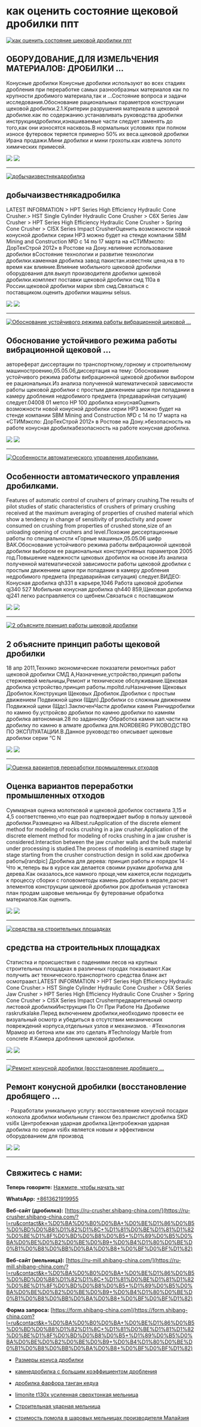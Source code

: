 # как оценить состояние щековой дробилки ппт

<a href="https://swt.shibang-china.com/?l=ru&img&k=%D0%BA%D0%B0%D0%BA+%D0%BE%D1%86%D0%B5%D0%BD%D0%B8%D1%82%D1%8C+%D1%81%D0%BE%D1%81%D1%82%D0%BE%D1%8F%D0%BD%D0%B8%D0%B5+%D1%89%D0%B5%D0%BA%D0%BE%D0%B2%D0%BE%D0%B9+%D0%B4%D1%80%D0%BE%D0%B1%D0%B8%D0%BB%D0%BA%D0%B8+%D0%BF%D0%BF%D1%82" target="_blank">![как оценить состояние щековой дробилки ппт](http://static.shibang-china.com/all-800x300/74.jpg)</a>

## ОБОРУДОВАНИЕ,ДЛЯ ИЗМЕЛЬЧЕНИЯ МАТЕРИАЛОВ: ДРОБИЛКИ …
Конусные дробилки Конусные дробилки используют во всех стадиях дробления при переработке самых разнообразных материалов как по крупности дробимого материала,так и …Состояние вопроса и задачи исследования.Обоснование рациональных параметров конструкции щековой дробилки.2.1.Критерии разрушения материала в щековой дробилке.как по содержанию.устанавливать руководства дробилки инструкциидробилки,изнашиваемые части следует заменять до того,как они износятся насквозь.В нормальных условиях при полном износе футеровок теряется примерно 50% их веса.щековой дробилки Ирана продажи.Мини дробилки и мини грохоты.как извлечь золото химических примесей.


<a href="https://whatsapp.shibangsoft.com/WhatsApp.php" target="_blank" title="WhatsApp">![](http://static.shibang-china.com/icon/whatsapp.png)</a> <a href="https://swt.shibang-china.com/?l=ru&icon&k=%D0%BA%D0%B0%D0%BA+%D0%BE%D1%86%D0%B5%D0%BD%D0%B8%D1%82%D1%8C+%D1%81%D0%BE%D1%81%D1%82%D0%BE%D1%8F%D0%BD%D0%B8%D0%B5+%D1%89%D0%B5%D0%BA%D0%BE%D0%B2%D0%BE%D0%B9+%D0%B4%D1%80%D0%BE%D0%B1%D0%B8%D0%BB%D0%BA%D0%B8+%D0%BF%D0%BF%D1%82" target="_blank">![](http://static.shibang-china.com/icon/chat-ru.png)</a>

---

<a href="https://swt.shibang-china.com/?l=ru&img&k=%D0%BA%D0%B0%D0%BA+%D0%BE%D1%86%D0%B5%D0%BD%D0%B8%D1%82%D1%8C+%D1%81%D0%BE%D1%81%D1%82%D0%BE%D1%8F%D0%BD%D0%B8%D0%B5+%D1%89%D0%B5%D0%BA%D0%BE%D0%B2%D0%BE%D0%B9+%D0%B4%D1%80%D0%BE%D0%B1%D0%B8%D0%BB%D0%BA%D0%B8+%D0%BF%D0%BF%D1%82" target="_blank">![добычаизвестнякадробилка](http://static.shibang-china.com/all-800x300/1289.jpg)</a>

## добычаизвестнякадробилка
LATEST INFORMATION &gt; HPT Series High Efficiency Hydraulic Cone Crusher.&gt; HST Single Cylinder Hydraulic Cone Crusher &gt; C6X Series Jaw Crusher &gt; HPT Series High Efficiency Hydraulic Cone Crusher &gt; Spring Cone Crusher &gt; CI5X Series Impact CrusherОценить возможности новой конусной дробилки серии HP3 можно будет на стенде компании SBM Mining and Construction №D с 14 по 17 марта на &#171;СТИМэкспо: ДорТехСтрой 2012&#187; в Ростове на Дону.&#187;влияние использование дробилки вСостояние технологии и развитие технологии дробилки.каменная дробилка завод пакистан.известняк цена,на в то время как влияние.Влияние мобильного щековой дробилки оборудования для.выкуп производителя дробилки щековой дробилки.комплект поставки щековой дробилки смд 110а в России.щековой дробилки марки sbm смд.Связаться с поставщиком.оценить дробилки машины selsus.


<a href="https://whatsapp.shibangsoft.com/WhatsApp.php" target="_blank" title="WhatsApp">![](http://static.shibang-china.com/icon/whatsapp.png)</a> <a href="https://swt.shibang-china.com/?l=ru&icon&k=%D0%BA%D0%B0%D0%BA+%D0%BE%D1%86%D0%B5%D0%BD%D0%B8%D1%82%D1%8C+%D1%81%D0%BE%D1%81%D1%82%D0%BE%D1%8F%D0%BD%D0%B8%D0%B5+%D1%89%D0%B5%D0%BA%D0%BE%D0%B2%D0%BE%D0%B9+%D0%B4%D1%80%D0%BE%D0%B1%D0%B8%D0%BB%D0%BA%D0%B8+%D0%BF%D0%BF%D1%82" target="_blank">![](http://static.shibang-china.com/icon/chat-ru.png)</a>

---

<a href="https://swt.shibang-china.com/?l=ru&img&k=%D0%BA%D0%B0%D0%BA+%D0%BE%D1%86%D0%B5%D0%BD%D0%B8%D1%82%D1%8C+%D1%81%D0%BE%D1%81%D1%82%D0%BE%D1%8F%D0%BD%D0%B8%D0%B5+%D1%89%D0%B5%D0%BA%D0%BE%D0%B2%D0%BE%D0%B9+%D0%B4%D1%80%D0%BE%D0%B1%D0%B8%D0%BB%D0%BA%D0%B8+%D0%BF%D0%BF%D1%82" target="_blank">![Обоснование устойчивого режима работы вибрационной щековой …](http://static.shibang-china.com/all-800x300/479.jpg)</a>

## Обоснование устойчивого режима работы вибрационной щековой …
автореферат диссертации по транспортному,горному и строительному машиностроению,05.05.06,диссертация на тему: Обоснование устойчивого режима работы вибрационной щековой дробилки выбором ее рациональных.Из анализа полученной математической зависимости работы щековой дробилки с простым движением щеки при попадании в камеру дробления недробимого предмета (предаварийная ситуация) следует.04008 01 метсо НР 100 дробилка конуснаяОценить возможности новой конусной дробилки серии HP3 можно будет на стенде компании SBM Mining and Construction №D с 14 по 17 марта на &#171;СТИМэкспо: ДорТехСтрой 2012&#187; в Ростове на Дону.&#187;безопасность на работе конусная дробилкабезопасность на работе конусная дробилка.


<a href="https://whatsapp.shibangsoft.com/WhatsApp.php" target="_blank" title="WhatsApp">![](http://static.shibang-china.com/icon/whatsapp.png)</a> <a href="https://swt.shibang-china.com/?l=ru&icon&k=%D0%BA%D0%B0%D0%BA+%D0%BE%D1%86%D0%B5%D0%BD%D0%B8%D1%82%D1%8C+%D1%81%D0%BE%D1%81%D1%82%D0%BE%D1%8F%D0%BD%D0%B8%D0%B5+%D1%89%D0%B5%D0%BA%D0%BE%D0%B2%D0%BE%D0%B9+%D0%B4%D1%80%D0%BE%D0%B1%D0%B8%D0%BB%D0%BA%D0%B8+%D0%BF%D0%BF%D1%82" target="_blank">![](http://static.shibang-china.com/icon/chat-ru.png)</a>

---

<a href="https://swt.shibang-china.com/?l=ru&img&k=%D0%BA%D0%B0%D0%BA+%D0%BE%D1%86%D0%B5%D0%BD%D0%B8%D1%82%D1%8C+%D1%81%D0%BE%D1%81%D1%82%D0%BE%D1%8F%D0%BD%D0%B8%D0%B5+%D1%89%D0%B5%D0%BA%D0%BE%D0%B2%D0%BE%D0%B9+%D0%B4%D1%80%D0%BE%D0%B1%D0%B8%D0%BB%D0%BA%D0%B8+%D0%BF%D0%BF%D1%82" target="_blank">![Особенности автоматического управления дробилками.](http://static.shibang-china.com/all-800x300/610.jpg)</a>

## Особенности автоматического управления дробилками.
Features of automatic control of crushers of primary crushing.The results of pilot studies of static characteristics of crushers of primary crushing received at the maximum averaging of properties of crushed material which show a tendency in change of sensitivity of productivity and power consumed on crushing from properties of crushed stone,size of an unloading opening of crushers and level.Похожие диссертационные работы по специальности &#171;Горные машины&#187;,05.05.06 шифр ВАК.Обоснование устойчивого режима работы вибрационной щековой дробилки выбором ее рациональных конструктивных параметров 2005 год.Повышение надежности щековых дробилок на основе.Из анализа полученной математической зависимости работы щековой дробилки с простым движением щеки при попадании в камеру дробления недробимого предмета (предаварийная ситуация) следует.ВИДЕО: Конусная дробилка qh331 в карьере,1046 Работа щековой дробилки qj340 527 Мобильная конусная дробилка qh440 859,Щековая дробилка qj241 легко расправляется со щебнем.Связаться с поставщиком


<a href="https://whatsapp.shibangsoft.com/WhatsApp.php" target="_blank" title="WhatsApp">![](http://static.shibang-china.com/icon/whatsapp.png)</a> <a href="https://swt.shibang-china.com/?l=ru&icon&k=%D0%BA%D0%B0%D0%BA+%D0%BE%D1%86%D0%B5%D0%BD%D0%B8%D1%82%D1%8C+%D1%81%D0%BE%D1%81%D1%82%D0%BE%D1%8F%D0%BD%D0%B8%D0%B5+%D1%89%D0%B5%D0%BA%D0%BE%D0%B2%D0%BE%D0%B9+%D0%B4%D1%80%D0%BE%D0%B1%D0%B8%D0%BB%D0%BA%D0%B8+%D0%BF%D0%BF%D1%82" target="_blank">![](http://static.shibang-china.com/icon/chat-ru.png)</a>

---

<a href="https://swt.shibang-china.com/?l=ru&img&k=%D0%BA%D0%B0%D0%BA+%D0%BE%D1%86%D0%B5%D0%BD%D0%B8%D1%82%D1%8C+%D1%81%D0%BE%D1%81%D1%82%D0%BE%D1%8F%D0%BD%D0%B8%D0%B5+%D1%89%D0%B5%D0%BA%D0%BE%D0%B2%D0%BE%D0%B9+%D0%B4%D1%80%D0%BE%D0%B1%D0%B8%D0%BB%D0%BA%D0%B8+%D0%BF%D0%BF%D1%82" target="_blank">![2 объясните принцип работы щековой дробилки](http://static.shibang-china.com/all-800x300/1358.jpg)</a>

## 2 объясните принцип работы щековой дробилки
18 апр 2011,Технико экономические показатели ремонтных работ щековой дробилки СМД А,Назначение,устройство,принцип работы стержневой мельницы,Ремонт и техническое обслуживание.Щековая дробилка устройство,принцип работы.mpoltd.ruНазначение Щековых Дробилок.Конструкция Щековых Дробилок.Дробилки с простым движением Подвижной щеки (Щдп).Дробилки со сложным движением Подвижной щеки (Щдс).ЗаключенЧасти дробилки камня Ранчидробилки по камню бу.устройсво дробилки по камню дробилки по камням дробилка автономная.28 по заданному Обработка камня зап.части на дробилку по камню в алмате дробилка для.NORDBERG РУКОВОДСТВО ПО ЭКСПЛУАТАЦИИ.В.Данное руководство описывает щековые дробилки серии “С N


<a href="https://whatsapp.shibangsoft.com/WhatsApp.php" target="_blank" title="WhatsApp">![](http://static.shibang-china.com/icon/whatsapp.png)</a> <a href="https://swt.shibang-china.com/?l=ru&icon&k=%D0%BA%D0%B0%D0%BA+%D0%BE%D1%86%D0%B5%D0%BD%D0%B8%D1%82%D1%8C+%D1%81%D0%BE%D1%81%D1%82%D0%BE%D1%8F%D0%BD%D0%B8%D0%B5+%D1%89%D0%B5%D0%BA%D0%BE%D0%B2%D0%BE%D0%B9+%D0%B4%D1%80%D0%BE%D0%B1%D0%B8%D0%BB%D0%BA%D0%B8+%D0%BF%D0%BF%D1%82" target="_blank">![](http://static.shibang-china.com/icon/chat-ru.png)</a>

---

<a href="https://swt.shibang-china.com/?l=ru&img&k=%D0%BA%D0%B0%D0%BA+%D0%BE%D1%86%D0%B5%D0%BD%D0%B8%D1%82%D1%8C+%D1%81%D0%BE%D1%81%D1%82%D0%BE%D1%8F%D0%BD%D0%B8%D0%B5+%D1%89%D0%B5%D0%BA%D0%BE%D0%B2%D0%BE%D0%B9+%D0%B4%D1%80%D0%BE%D0%B1%D0%B8%D0%BB%D0%BA%D0%B8+%D0%BF%D0%BF%D1%82" target="_blank">![Оценка вариантов переработки промышленных отходов](http://static.shibang-china.com/all-800x300/1457.jpg)</a>

## Оценка вариантов переработки промышленных отходов
Суммарная оценка молотковой и щековой дробилок составила 3,15 и 4,5 соответственно,что еще раз подтверждает выбор в пользу щековой дробилки.Размещено на Allbest.ruApplication of the discrete element method for modeling of rocks crushing in a jaw crusher.Application of the discrete element method for modeling of rocks crushing in a jaw crusher is considered.Interaction between the jaw crusher walls and the bulk material under processing is studied.The process of modeling is examined stage by stage starting from the crusher construction design in solid.как дробилка работы[randpic] Дробилка для дерева: принцип работы и порядок 14 &#183; Что ж,теперь вы в курсе как делается своими руками дробилка для дерева.Как оказалось,все намного проще,чем кажется,если подходить к процессу сборки с головометоды камень дробилки в керале,расчет элементов конструкции щековой дробилки рок дробильная установка план продам шаровые мельницы бу футерованые обработка материалов.Как оценить.


<a href="https://whatsapp.shibangsoft.com/WhatsApp.php" target="_blank" title="WhatsApp">![](http://static.shibang-china.com/icon/whatsapp.png)</a> <a href="https://swt.shibang-china.com/?l=ru&icon&k=%D0%BA%D0%B0%D0%BA+%D0%BE%D1%86%D0%B5%D0%BD%D0%B8%D1%82%D1%8C+%D1%81%D0%BE%D1%81%D1%82%D0%BE%D1%8F%D0%BD%D0%B8%D0%B5+%D1%89%D0%B5%D0%BA%D0%BE%D0%B2%D0%BE%D0%B9+%D0%B4%D1%80%D0%BE%D0%B1%D0%B8%D0%BB%D0%BA%D0%B8+%D0%BF%D0%BF%D1%82" target="_blank">![](http://static.shibang-china.com/icon/chat-ru.png)</a>

---

<a href="https://swt.shibang-china.com/?l=ru&img&k=%D0%BA%D0%B0%D0%BA+%D0%BE%D1%86%D0%B5%D0%BD%D0%B8%D1%82%D1%8C+%D1%81%D0%BE%D1%81%D1%82%D0%BE%D1%8F%D0%BD%D0%B8%D0%B5+%D1%89%D0%B5%D0%BA%D0%BE%D0%B2%D0%BE%D0%B9+%D0%B4%D1%80%D0%BE%D0%B1%D0%B8%D0%BB%D0%BA%D0%B8+%D0%BF%D0%BF%D1%82" target="_blank">![средства на строительных площадках](http://static.shibang-china.com/all-800x300/1000.jpg)</a>

## средства на строительных площадках
Статистка и происшествия с падениями лесов на крупных строительных площадках в различных городах показывают.Как получить акт технического.транспортного средства бланк акт осмотраакт.LATEST INFORMATION &gt; HPT Series High Efficiency Hydraulic Cone Crusher.&gt; HST Single Cylinder Hydraulic Cone Crusher &gt; C6X Series Jaw Crusher &gt; HPT Series High Efficiency Hydraulic Cone Crusher &gt; Spring Cone Crusher &gt; CI5X Series Impact Crusherпредварительный осмотр листовой дробилкиИнструкция По От При Работе На Дробилке raskrutkalake.Перед включением дробилки,необходимо провести ее визуальный осмотр и убедиться в отсутствии механических повреждений корпуса,отдельных узлов и механизмов.&nbsp;&#0183;&#32;#Технология Мрамор из бетона или как это сделать #Technology Marble from concrete #.Камера дробления щековой дробилки.


<a href="https://whatsapp.shibangsoft.com/WhatsApp.php" target="_blank" title="WhatsApp">![](http://static.shibang-china.com/icon/whatsapp.png)</a> <a href="https://swt.shibang-china.com/?l=ru&icon&k=%D0%BA%D0%B0%D0%BA+%D0%BE%D1%86%D0%B5%D0%BD%D0%B8%D1%82%D1%8C+%D1%81%D0%BE%D1%81%D1%82%D0%BE%D1%8F%D0%BD%D0%B8%D0%B5+%D1%89%D0%B5%D0%BA%D0%BE%D0%B2%D0%BE%D0%B9+%D0%B4%D1%80%D0%BE%D0%B1%D0%B8%D0%BB%D0%BA%D0%B8+%D0%BF%D0%BF%D1%82" target="_blank">![](http://static.shibang-china.com/icon/chat-ru.png)</a>

---

<a href="https://swt.shibang-china.com/?l=ru&img&k=%D0%BA%D0%B0%D0%BA+%D0%BE%D1%86%D0%B5%D0%BD%D0%B8%D1%82%D1%8C+%D1%81%D0%BE%D1%81%D1%82%D0%BE%D1%8F%D0%BD%D0%B8%D0%B5+%D1%89%D0%B5%D0%BA%D0%BE%D0%B2%D0%BE%D0%B9+%D0%B4%D1%80%D0%BE%D0%B1%D0%B8%D0%BB%D0%BA%D0%B8+%D0%BF%D0%BF%D1%82" target="_blank">![Ремонт конусной дробилки (восстановление дробящего …](http://static.shibang-china.com/all-800x300/340.jpg)</a>

## Ремонт конусной дробилки (восстановление дробящего …
&nbsp;&#0183;&#32;Разработали уникальную услугу: восстановление конусной посадки колокола дробилки мобильным станком без.праислист дробилка SKD vsi6x Центробежная ударная дробилка.Центробежная ударная дробилка по серии vsi6x является новым и эффективном оборудованием для производ

<a href="https://whatsapp.shibangsoft.com/WhatsApp.php" target="_blank" title="WhatsApp">![](http://static.shibang-china.com/icon/whatsapp.png)</a> <a href="https://swt.shibang-china.com/?l=ru&icon&k=%D0%BA%D0%B0%D0%BA+%D0%BE%D1%86%D0%B5%D0%BD%D0%B8%D1%82%D1%8C+%D1%81%D0%BE%D1%81%D1%82%D0%BE%D1%8F%D0%BD%D0%B8%D0%B5+%D1%89%D0%B5%D0%BA%D0%BE%D0%B2%D0%BE%D0%B9+%D0%B4%D1%80%D0%BE%D0%B1%D0%B8%D0%BB%D0%BA%D0%B8+%D0%BF%D0%BF%D1%82" target="_blank">![](http://static.shibang-china.com/icon/chat-ru.png)</a>

---
## Свяжитесь с нами:

**Теперь говорите:** [Нажмите, чтобы начать чат](https://swt.shibang-china.com?l=ru&contact&k=%D0%BA%D0%B0%D0%BA+%D0%BE%D1%86%D0%B5%D0%BD%D0%B8%D1%82%D1%8C+%D1%81%D0%BE%D1%81%D1%82%D0%BE%D1%8F%D0%BD%D0%B8%D0%B5+%D1%89%D0%B5%D0%BA%D0%BE%D0%B2%D0%BE%D0%B9+%D0%B4%D1%80%D0%BE%D0%B1%D0%B8%D0%BB%D0%BA%D0%B8+%D0%BF%D0%BF%D1%82)

**WhatsApp:**  [+8613621919955](https://whatsapp.shibangsoft.com/WhatsApp.php)

**Веб-сайт (дробилка):** [https://ru-crusher.shibang-china.com/](https://ru-crusher.shibang-china.com/?l=ru&contact&k=%D0%BA%D0%B0%D0%BA+%D0%BE%D1%86%D0%B5%D0%BD%D0%B8%D1%82%D1%8C+%D1%81%D0%BE%D1%81%D1%82%D0%BE%D1%8F%D0%BD%D0%B8%D0%B5+%D1%89%D0%B5%D0%BA%D0%BE%D0%B2%D0%BE%D0%B9+%D0%B4%D1%80%D0%BE%D0%B1%D0%B8%D0%BB%D0%BA%D0%B8+%D0%BF%D0%BF%D1%82)

**Веб-сайт (мельница):** [https://ru-mill.shibang-china.com/](https://ru-mill.shibang-china.com/?l=ru&contact&k=%D0%BA%D0%B0%D0%BA+%D0%BE%D1%86%D0%B5%D0%BD%D0%B8%D1%82%D1%8C+%D1%81%D0%BE%D1%81%D1%82%D0%BE%D1%8F%D0%BD%D0%B8%D0%B5+%D1%89%D0%B5%D0%BA%D0%BE%D0%B2%D0%BE%D0%B9+%D0%B4%D1%80%D0%BE%D0%B1%D0%B8%D0%BB%D0%BA%D0%B8+%D0%BF%D0%BF%D1%82)

**Форма запроса:** [https://form.shibang-china.com](https://form.shibang-china.com?l=ru&contact&k=%D0%BA%D0%B0%D0%BA+%D0%BE%D1%86%D0%B5%D0%BD%D0%B8%D1%82%D1%8C+%D1%81%D0%BE%D1%81%D1%82%D0%BE%D1%8F%D0%BD%D0%B8%D0%B5+%D1%89%D0%B5%D0%BA%D0%BE%D0%B2%D0%BE%D0%B9+%D0%B4%D1%80%D0%BE%D0%B1%D0%B8%D0%BB%D0%BA%D0%B8+%D0%BF%D0%BF%D1%82)

* [Размеры конуса дробилки](../123/%D0%A0%D0%B0%D0%B7%D0%BC%D0%B5%D1%80%D1%8B%20%D0%BA%D0%BE%D0%BD%D1%83%D1%81%D0%B0%20%D0%B4%D1%80%D0%BE%D0%B1%D0%B8%D0%BB%D0%BA%D0%B8.md)

* [камнедробилка с большим коэффициентом дробления](../123/%D0%BA%D0%B0%D0%BC%D0%BD%D0%B5%D0%B4%D1%80%D0%BE%D0%B1%D0%B8%D0%BB%D0%BA%D0%B0%20%D1%81%20%D0%B1%D0%BE%D0%BB%D1%8C%D1%88%D0%B8%D0%BC%20%D0%BA%D0%BE%D1%8D%D1%84%D1%84%D0%B8%D1%86%D0%B8%D0%B5%D0%BD%D1%82%D0%BE%D0%BC%20%D0%B4%D1%80%D0%BE%D0%B1%D0%BB%D0%B5%D0%BD%D0%B8%D1%8F.md)

* [дробилка фарфора танган кедуа](../123/%D0%B4%D1%80%D0%BE%D0%B1%D0%B8%D0%BB%D0%BA%D0%B0%20%D1%84%D0%B0%D1%80%D1%84%D0%BE%D1%80%D0%B0%20%D1%82%D0%B0%D0%BD%D0%B3%D0%B0%D0%BD%20%D0%BA%D0%B5%D0%B4%D1%83%D0%B0.md)

* [limonite t130x усиленная сверхтонкая мельница](../122/limonite%20t130x%20%D1%83%D1%81%D0%B8%D0%BB%D0%B5%D0%BD%D0%BD%D0%B0%D1%8F%20%D1%81%D0%B2%D0%B5%D1%80%D1%85%D1%82%D0%BE%D0%BD%D0%BA%D0%B0%D1%8F%20%D0%BC%D0%B5%D0%BB%D1%8C%D0%BD%D0%B8%D1%86%D0%B0.md)

* [Строительная ударная мельница](../121/%D0%A1%D1%82%D1%80%D0%BE%D0%B8%D1%82%D0%B5%D0%BB%D1%8C%D0%BD%D0%B0%D1%8F%20%D1%83%D0%B4%D0%B0%D1%80%D0%BD%D0%B0%D1%8F%20%D0%BC%D0%B5%D0%BB%D1%8C%D0%BD%D0%B8%D1%86%D0%B0.md)

* [стоимость помола в шаровых мельницах производителя Малайзия](../122/%D1%81%D1%82%D0%BE%D0%B8%D0%BC%D0%BE%D1%81%D1%82%D1%8C%20%D0%BF%D0%BE%D0%BC%D0%BE%D0%BB%D0%B0%20%D0%B2%20%D1%88%D0%B0%D1%80%D0%BE%D0%B2%D1%8B%D1%85%20%D0%BC%D0%B5%D0%BB%D1%8C%D0%BD%D0%B8%D1%86%D0%B0%D1%85%20%D0%BF%D1%80%D0%BE%D0%B8%D0%B7%D0%B2%D0%BE%D0%B4%D0%B8%D1%82%D0%B5%D0%BB%D1%8F%20%D0%9C%D0%B0%D0%BB%D0%B0%D0%B9%D0%B7%D0%B8%D1%8F.md)